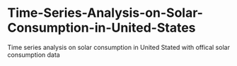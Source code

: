 # Time-Series-Analysis-on-Solar-Consumption-in-United-States
Time series analysis on solar consumption in United Stated with offical solar consumption data 
